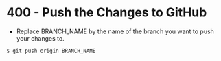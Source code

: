 # 400 - Push the Changes to GitHub

- Replace BRANCH_NAME by the name of the branch you want to push your changes to.

```
$ git push origin BRANCH_NAME
```
